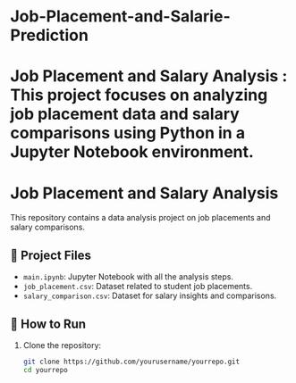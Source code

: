 # Job-Placement-and-Salarie-Prediction
# Job Placement and Salary Analysis : This project focuses on analyzing job placement data and salary comparisons using Python in a Jupyter Notebook environment.


# Job Placement and Salary Analysis

This repository contains a data analysis project on job placements and salary comparisons.

## 📁 Project Files

- `main.ipynb`: Jupyter Notebook with all the analysis steps.
- `job_placement.csv`: Dataset related to student job placements.
- `salary_comparison.csv`: Dataset for salary insights and comparisons.

## 🚀 How to Run

1. Clone the repository:
   ```bash
   git clone https://github.com/yourusername/yourrepo.git
   cd yourrepo
